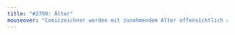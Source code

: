 ```yaml
---
title: "#2799: Älter"
mouseover: "Comiczeichner werden mit zunehmendem Alter offensichtlich auch fauler."
---
```


